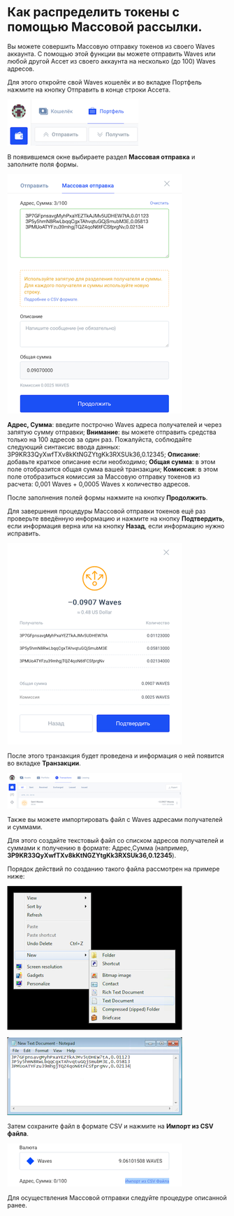 # Как распределить токены с помощью Массовой рассылки.

Вы можете совершить Массовую отправку токенов из своего Waves аккаунта. С помощью этой функции вы можете отправить Waves или любой другой Ассет из своего аккаунта на несколько (до 100) Waves адресов.

Для этого откройте свой Waves кошелёк и во вкладке Портфель нажмите на кнопку Отправить в конце строки Ассета.

![](/ru/_assets/mass_transfer_01.png)

В появившемся окне выбираете раздел **Массовая отправка** и заполните поля формы.

![](/ru/_assets/mass_transfer_02.png)

**Адрес, Сумма**: введите построчно Waves адреса получателей и через запятую сумму отправки;
**Внимание**: вы можете отправить средства только на 100 адресов за один раз.
Пожалуйста, соблюдайте следующий синтаксис ввода данных:  3P9KR33QyXwfTXv8kKtNGZYtgKk3RXSUk36,0.12345;
**Описание**: добавьте краткое описание если необходимо;
**Общая сумма**: в этом поле отобразится общая сумма вашей транзакции;
**Комиссия**: в этом поле отобразиться комиссия за Массовую отправку токенов из расчета: 0,001 Waves + 0,0005 Waves x количество адресов.

После заполнения полей формы нажмите на кнопку **Продолжить**.

Для завершения процедуры Массовой отправки токенов ещё раз проверьте введённую информацию и нажмите на кнопку **Подтвердить**, если информация верна или на кнопку **Назад**, если информацию нужно исправить.

![](/ru/_assets/mass_transfer_03.png)

После этого транзакция будет проведена и информация о ней появится во вкладке **Транзакции**.

![](/ru/_assets/mass_transfer_04.png)

Также вы можете импортировать файл с Waves адресами получателей и суммами.

Для этого создайте текстовый файл со списком адресов получателей и суммами к получению в формате: Адрес,Сумма (например, **3P9KR33QyXwfTXv8kKtNGZYtgKk3RXSUk36,0.12345**).

Порядок действий по созданию такого файла рассмотрен на примере ниже:

![](/ru/_assets/mass_transfer_05.png)

![](/ru/_assets/mass_transfer_06.png)

Затем сохраните файл в формате CSV и нажмите на **Импорт из CSV файла**.

![](/ru/_assets/mass_transfer_07.png)

Для осуществления Массовой отправки следуйте процедуре описанной ранее.
